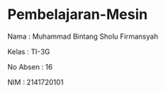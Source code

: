 # Pembelajaran-Mesin

Nama      : Muhammad Bintang Sholu Firmansyah

Kelas     : TI-3G

No Absen  : 16

NIM       : 2141720101
